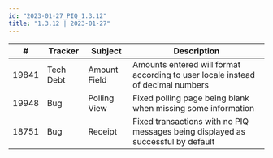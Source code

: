 ```yaml
--- 
id: "2023-01-27_PIQ_1.3.12"
title: "1.3.12 | 2023-01-27"
---
```


| #     | Tracker   | Subject      | Description                                                                      |
| ----- | --------- | ------------ | -------------------------------------------------------------------------------- |
| 19841 | Tech Debt | Amount Field | Amounts entered will format according to user locale instead of decimal numbers  |
| 19948 | Bug       | Polling View | Fixed polling page being blank when missing some information                     |
| 18751 | Bug       | Receipt      | Fixed transactions with no PIQ messages being displayed as successful by default |
